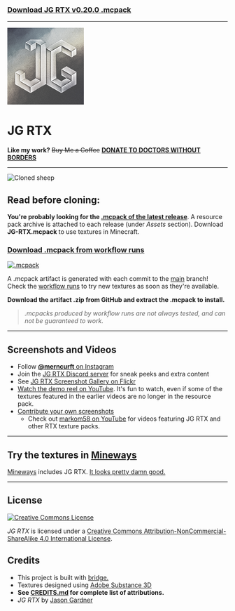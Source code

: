 ### [Download JG RTX v0.20.0 .mcpack](https://github.com/jasonjgardner/jg-rtx/releases/download/0.20.0/JG-RTX.mcpack)

---

![Pack Icon](RP/pack_icon.png)
# JG RTX

__Like my work?__
~~Buy Me a Coffee~~ __[DONATE TO DOCTORS WITHOUT BORDERS](https://donate.doctorswithoutborders.org/monthly.cfm)__

---

![Cloned sheep](https://d26mkv3tdw1wgb.cloudfront.net/minecraft/clones.png)

## Read before cloning:

__You're probably looking for the [.mcpack of the latest release](https://github.com/jasonjgardner/jg-rtx/releases)__. A resource pack archive is attached to each release (under _Assets_ section). Download __JG-RTX.mcpack__ to use textures in Minecraft.

### [Download .mcpack from workflow runs](https://github.com/jasonjgardner/jg-rtx/actions/workflows/main.yml)

[![.mcpack](https://github.com/jasonjgardner/jg-rtx/actions/workflows/main.yml/badge.svg)](https://github.com/jasonjgardner/jg-rtx/actions/workflows/main.yml)

A .mcpack artifact is generated with each commit to the [main](https://github.com/jasonjgardner/jg-rtx/tree/main) branch! Check the [workflow runs](https://github.com/jasonjgardner/jg-rtx/actions/workflows/main.yml) to try new textures as soon as they're available.

__Download the artifact .zip from GitHub and extract the .mcpack to install.__

> *.mcpacks produced by workflow runs are not always tested, and can not be guaranteed to work.*

---

## Screenshots and Videos

- Follow [**@merncurft** on Instagram](https://www.instagram.com/merncurft/)
- Join the [JG RTX Discord server](https://discord.gg/nJmKSgmqyY) for sneak peeks and extra content
- See [JG RTX Screenshot Gallery on Flickr](https://www.flickr.com/photos/jasongardner/albums/72157719469112264)
- [Watch the demo reel on YouTube](https://www.youtube.com/playlist?list=PL8PY_n6h2FGXHHcfU4ifiWdeIYg8TNB8N). It's fun to watch, even if some of the textures featured in the earlier videos are no longer in the resource pack.
- [Contribute your own screenshots](https://github.com/jasonjgardner/jg-rtx/discussions/categories/screenshots)
  - Check out [markom58 on YouTube](https://www.youtube.com/c/markom58/search?query=JG%20RTX) for videos featuring JG RTX and other RTX texture packs.

---

## Try the textures in [Mineways](http://mineways.com)
[Mineways](https://github.com/erich666/Mineways/releases/tag/v8.00) includes JG RTX. [It looks pretty damn good.](http://www.realtimerendering.com/erich/minecraft/public/mineways/textures.html#candy)

---

## License
<a rel="license" href="http://creativecommons.org/licenses/by-nc-sa/4.0/"><img alt="Creative Commons License" src="https://i.creativecommons.org/l/by-nc-sa/4.0/88x31.png" /></a>

<em xmlns:dct="http://purl.org/dc/terms/" property="dct:title">JG RTX</em> is licensed under a <a rel="license" href="http://creativecommons.org/licenses/by-nc-sa/4.0/">Creative Commons Attribution-NonCommercial-ShareAlike 4.0 International License</a>.

## Credits
- This project is built with [bridge.](https://bridge-core.github.io/)
- Textures designed using [Adobe Substance 3D](https://www.adobe.com/creativecloud/3d-augmented-reality.html)
- __See [CREDITS.md](CREDITS.md) for complete list of attributions.__
- _JG RTX_ by [Jason Gardner](https://jasongardner.co) 
